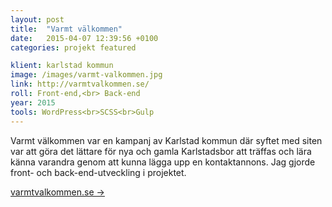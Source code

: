 ```yaml
---
layout: post
title:  "Varmt välkommen"
date:   2015-04-07 12:39:56 +0100
categories: projekt featured

klient: karlstad kommun
image: /images/varmt-valkommen.jpg
link: http://varmtvalkommen.se/
roll: Front-end,<br> Back-end
year: 2015
tools: WordPress<br>SCSS<br>Gulp
---
```


Varmt välkommen var en kampanj av Karlstad kommun där syftet med siten var att göra det lättare för nya och gamla Karlstadsbor att träffas och lära känna varandra genom att kunna lägga upp en kontaktannons. Jag gjorde front- och back-end-utveckling i projektet.

[varmtvalkommen.se →](http://varmtvalkommen.se/)
